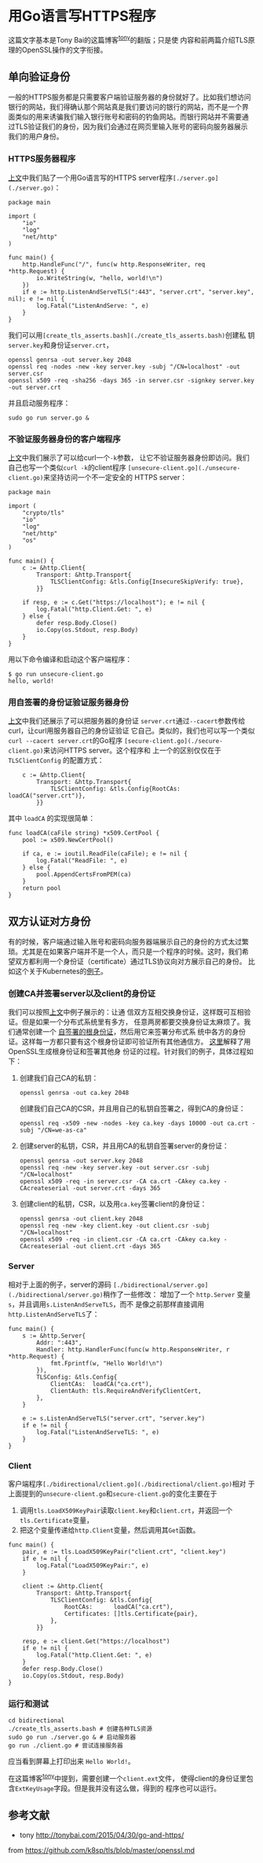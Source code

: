 # 用Go语言写HTTPS程序

这篇文字基本是Tony Bai的这篇博客<sup>[tony](#tony)</sup>的翻版；只是使
内容和前两篇介绍TLS原理的OpenSSL操作的文字衔接。

## 单向验证身份

一般的HTTPS服务都是只需要客户端验证服务器的身份就好了。比如我们想访问
银行的网站，我们得确认那个网站真是我们要访问的银行的网站，而不是一个界
面类似的用来诱骗我们输入银行账号和密码的钓鱼网站。而银行网站并不需要通
过TLS验证我们的身份，因为我们会通过在网页里输入账号的密码向服务器展示
我们的用户身份。

### HTTPS服务器程序

[上文](./openssl.md#https-server)中我们贴了一个用Go语言写的HTTPS
server程序`[./server.go](./server.go)`：

```
package main

import (
	"io"
	"log"
	"net/http"
)

func main() {
	http.HandleFunc("/", func(w http.ResponseWriter, req *http.Request) {
		io.WriteString(w, "hello, world!\n")
	})
	if e := http.ListenAndServeTLS(":443", "server.crt", "server.key", nil); e != nil {
		log.Fatal("ListenAndServe: ", e)
	}
}
```

我们可以用`[create_tls_asserts.bash](./create_tls_asserts.bash)`创建私
钥 `server.key`和身份证`server.crt`，

```
openssl genrsa -out server.key 2048
openssl req -nodes -new -key server.key -subj "/CN=localhost" -out server.csr
openssl x509 -req -sha256 -days 365 -in server.csr -signkey server.key -out server.crt
```

并且启动服务程序：

```
sudo go run server.go &
```

### 不验证服务器身份的客户端程序

[上文](./openssl.md#https-server)中我们展示了可以给curl一个`-k`参数，
让它不验证服务器身份即访问。我们自己也写一个类似`curl -k`的client程序
`[unsecure-client.go](./unsecure-client.go)`来坚持访问一个不一定安全的
HTTPS server：

```
package main

import (
	"crypto/tls"
	"io"
	"log"
	"net/http"
	"os"
)

func main() {
	c := &http.Client{
		Transport: &http.Transport{
			TLSClientConfig: &tls.Config{InsecureSkipVerify: true},
		}}

	if resp, e := c.Get("https://localhost"); e != nil {
		log.Fatal("http.Client.Get: ", e)
	} else {
		defer resp.Body.Close()
		io.Copy(os.Stdout, resp.Body)
	}
}
```

用以下命令编译和启动这个客户端程序：

```
$ go run unsecure-client.go
hello, world!
```

### 用自签署的身份证验证服务器身份

[上文](./openssl.md#https-server)中我们还展示了可以把服务器的身份证
`server.crt`通过`--cacert`参数传给curl，让curl用服务器自己的身份证验证
它自己。类似的，我们也可以写一个类似`curl --cacert server.crt`的Go程序
`[secure-client.go](./secure-client.go)`来访问HTTPS server。这个程序和
上一个的区别仅仅在于 `TLSClientConfig` 的配置方式：

```
	c := &http.Client{
		Transport: &http.Transport{
			TLSClientConfig: &tls.Config{RootCAs: loadCA("server.crt")},
		}}
```

其中 `loadCA` 的实现很简单：

```
func loadCA(caFile string) *x509.CertPool {
	pool := x509.NewCertPool()

	if ca, e := ioutil.ReadFile(caFile); e != nil {
		log.Fatal("ReadFile: ", e)
	} else {
		pool.AppendCertsFromPEM(ca)
	}
	return pool
}
```

## 双方认证对方身份

有的时候，客户端通过输入账号和密码向服务器端展示自己的身份的方式太过繁
琐。尤其是在如果客户端并不是一个人，而只是一个程序的时候。这时，我们希
望双方都利用一个身份证（certificate）通过TLS协议向对方展示自己的身份。
比如这个关于Kubernetes的[例子](./tls.md#双方认证)。

### 创建CA并签署server以及client的身份证

我们可以按照[上文](#用自签署的身份证验证服务器身份)中例子展示的：让通
信双方互相交换身份证，这样既可互相验证。但是如果一个分布式系统里有多方，
任意两房都要交换身份证太麻烦了。我们通常创建一个
[自签署的根身份证](./tls.md#根身份证和自签名)，然后用它来签署分布式系
统中各方的身份证。这样每一方都只要有这个根身份证即可验证所有其他通信方。
[这里](./openssl.md#签署身份证)解释了用OpenSSL生成根身份证和签署其他身
份证的过程。针对我们的例子，具体过程如下：

1. 创建我们自己CA的私钥：

   ```
   openssl genrsa -out ca.key 2048
   ```

   创建我们自己CA的CSR，并且用自己的私钥自签署之，得到CA的身份证：

   ```
   openssl req -x509 -new -nodes -key ca.key -days 10000 -out ca.crt -subj "/CN=we-as-ca"
   ```

1. 创建server的私钥，CSR，并且用CA的私钥自签署server的身份证：

   ```
   openssl genrsa -out server.key 2048
   openssl req -new -key server.key -out server.csr -subj "/CN=localhost"
   openssl x509 -req -in server.csr -CA ca.crt -CAkey ca.key -CAcreateserial -out server.crt -days 365
   ```

1. 创建client的私钥，CSR，以及用`ca.key`签署client的身份证：

   ```
   openssl genrsa -out client.key 2048
   openssl req -new -key client.key -out client.csr -subj "/CN=localhost"
   openssl x509 -req -in client.csr -CA ca.crt -CAkey ca.key -CAcreateserial -out client.crt -days 365
   ```
   
### Server

相对于上面的例子，server的源码
`[./bidirectional/server.go](./bidirectional/server.go)`稍作了一些修改：
增加了一个 `http.Server` 变量`s`，并且调用`s.ListenAndServeTLS`，而不
是像之前那样直接调用`http.ListenAndServeTLS`了：

```
func main() {
	s := &http.Server{
		Addr: ":443",
		Handler: http.HandlerFunc(func(w http.ResponseWriter, r *http.Request) {
			fmt.Fprintf(w, "Hello World!\n")
		}),
		TLSConfig: &tls.Config{
			ClientCAs:  loadCA("ca.crt"),
			ClientAuth: tls.RequireAndVerifyClientCert,
		},
	}

	e := s.ListenAndServeTLS("server.crt", "server.key")
	if e != nil {
		log.Fatal("ListenAndServeTLS: ", e)
	}
}
```

### Client

客户端程序`[./bidirectional/client.go](./bidirectional/client.go)`相对
于上面提到的`unsecure-client.go`和`secure-client.go`的变化主要在于

1. 调用`tls.LoadX509KeyPair`读取`client.key`和`client.crt`，并返回一个
   `tls.Certificate`变量，
1. 把这个变量传递给`http.Client`变量，然后调用其`Get`函数。

```
func main() {
	pair, e := tls.LoadX509KeyPair("client.crt", "client.key")
	if e != nil {
		log.Fatal("LoadX509KeyPair:", e)
	}

	client := &http.Client{
		Transport: &http.Transport{
			TLSClientConfig: &tls.Config{
				RootCAs:      loadCA("ca.crt"),
				Certificates: []tls.Certificate{pair},
			},
		}}

	resp, e := client.Get("https://localhost")
	if e != nil {
		log.Fatal("http.Client.Get: ", e)
	}
	defer resp.Body.Close()
	io.Copy(os.Stdout, resp.Body)
}
```


### 运行和测试

```
cd bidirectional
./create_tls_asserts.bash # 创建各种TLS资源
sudo go run ./server.go & # 启动服务器
go run ./client.go # 尝试连接服务器
```

应当看到屏幕上打印出来 `Hello World!`。

在这篇博客<sup>[tony](#tony)</sup>中提到，需要创建一个`client.ext`文件，
使得client的身份证里包含`ExtKeyUsage`字段。但是我并没有这么做，得到的
程序也可以运行。

## 参考文献

- <a name=tony>tony</a> http://tonybai.com/2015/04/30/go-and-https/

from https://github.com/k8sp/tls/blob/master/openssl.md